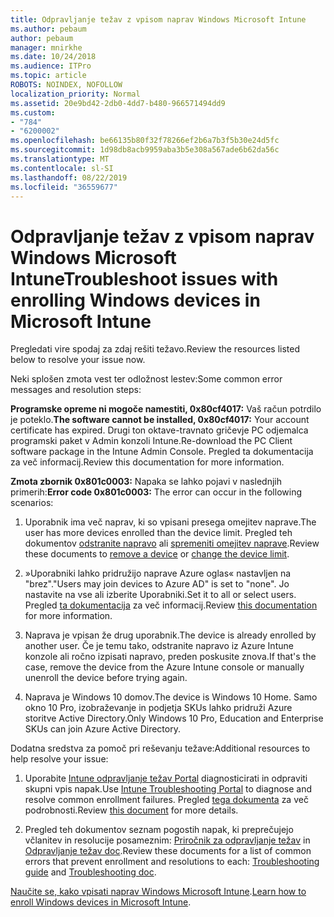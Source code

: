 ```yaml
---
title: Odpravljanje težav z vpisom naprav Windows Microsoft Intune
ms.author: pebaum
author: pebaum
manager: mnirkhe
ms.date: 10/24/2018
ms.audience: ITPro
ms.topic: article
ROBOTS: NOINDEX, NOFOLLOW
localization_priority: Normal
ms.assetid: 20e9bd42-2db0-4dd7-b480-966571494dd9
ms.custom:
- "784"
- "6200002"
ms.openlocfilehash: be66135b80f32f78266ef2b6a7b3f5b30e24d5fc
ms.sourcegitcommit: 1d98db8acb9959aba3b5e308a567ade6b62da56c
ms.translationtype: MT
ms.contentlocale: sl-SI
ms.lasthandoff: 08/22/2019
ms.locfileid: "36559677"
---
```

# <a name="troubleshoot-issues-with-enrolling-windows-devices-in-microsoft-intune"></a><span data-ttu-id="c111b-102">Odpravljanje težav z vpisom naprav Windows Microsoft Intune</span><span class="sxs-lookup"><span data-stu-id="c111b-102">Troubleshoot issues with enrolling Windows devices in Microsoft Intune</span></span>

<span data-ttu-id="c111b-103">Pregledati vire spodaj za zdaj rešiti težavo.</span><span class="sxs-lookup"><span data-stu-id="c111b-103">Review the resources listed below to resolve your issue now.</span></span>
  
<span data-ttu-id="c111b-104">Neki splošen zmota vest ter odložnost lestev:</span><span class="sxs-lookup"><span data-stu-id="c111b-104">Some common error messages and resolution steps:</span></span>
  
 <span data-ttu-id="c111b-105">**Programske opreme ni mogoče namestiti, 0x80cf4017:** Vaš račun potrdilo je poteklo.</span><span class="sxs-lookup"><span data-stu-id="c111b-105">**The software cannot be installed, 0x80cf4017:** Your account certificate has expired.</span></span> <span data-ttu-id="c111b-106">Drugi ton oktave-travnato gričevje PC odjemalca programski paket v Admin konzoli Intune.</span><span class="sxs-lookup"><span data-stu-id="c111b-106">Re-download the PC Client software package in the Intune Admin Console.</span></span> <span data-ttu-id="c111b-107">Pregled ta dokumentacija za več informacij.</span><span class="sxs-lookup"><span data-stu-id="c111b-107">Review this documentation for more information.</span></span>
  
 <span data-ttu-id="c111b-108">**Zmota zbornik 0x801c0003:** Napaka se lahko pojavi v naslednjih primerih:</span><span class="sxs-lookup"><span data-stu-id="c111b-108">**Error code 0x801c0003:** The error can occur in the following scenarios:</span></span>
  
1. <span data-ttu-id="c111b-109">Uporabnik ima več naprav, ki so vpisani presega omejitev naprave.</span><span class="sxs-lookup"><span data-stu-id="c111b-109">The user has more devices enrolled than the device limit.</span></span> <span data-ttu-id="c111b-110">Pregled teh dokumentov [odstranite napravo](https://docs.microsoft.com/intune/devices-wipe) ali [spremeniti omejitev naprave](https://docs.microsoft.com/intune/enrollment-restrictions-set#set-device-limit-restrictions).</span><span class="sxs-lookup"><span data-stu-id="c111b-110">Review these documents to [remove a device](https://docs.microsoft.com/intune/devices-wipe) or [change the device limit](https://docs.microsoft.com/intune/enrollment-restrictions-set#set-device-limit-restrictions).</span></span>

2. <span data-ttu-id="c111b-111">»Uporabniki lahko pridružijo naprave Azure oglas« nastavljen na "brez".</span><span class="sxs-lookup"><span data-stu-id="c111b-111">"Users may join devices to Azure AD" is set to "none".</span></span> <span data-ttu-id="c111b-112">Jo nastavite na vse ali izberite Uporabniki.</span><span class="sxs-lookup"><span data-stu-id="c111b-112">Set it to all or select users.</span></span> <span data-ttu-id="c111b-113">Pregled [ta dokumentacija](https://docs.microsoft.com/azure/active-directory/device-management-azure-portal#configure-device-settings) za več informacij.</span><span class="sxs-lookup"><span data-stu-id="c111b-113">Review [this documentation](https://docs.microsoft.com/azure/active-directory/device-management-azure-portal#configure-device-settings) for more information.</span></span>

3. <span data-ttu-id="c111b-114">Naprava je vpisan že drug uporabnik.</span><span class="sxs-lookup"><span data-stu-id="c111b-114">The device is already enrolled by another user.</span></span> <span data-ttu-id="c111b-115">Če je temu tako, odstranite napravo iz Azure Intune konzole ali ročno izpisati napravo, preden poskusite znova.</span><span class="sxs-lookup"><span data-stu-id="c111b-115">If that's the case, remove the device from the Azure Intune console or manually unenroll the device before trying again.</span></span>

4. <span data-ttu-id="c111b-116">Naprava je Windows 10 domov.</span><span class="sxs-lookup"><span data-stu-id="c111b-116">The device is Windows 10 Home.</span></span> <span data-ttu-id="c111b-117">Samo okno 10 Pro, izobraževanje in podjetja SKUs lahko pridruži Azure storitve Active Directory.</span><span class="sxs-lookup"><span data-stu-id="c111b-117">Only Windows 10 Pro, Education and Enterprise SKUs can join Azure Active Directory.</span></span>

<span data-ttu-id="c111b-118">Dodatna sredstva za pomoč pri reševanju težave:</span><span class="sxs-lookup"><span data-stu-id="c111b-118">Additional resources to help resolve your issue:</span></span>
  
1. <span data-ttu-id="c111b-119">Uporabite [Intune odpravljanje težav Portal](https://devicemanagement.microsoft.com/#blade/Microsoft_Intune_DeviceSettings/TroubleshootBlade) diagnosticirati in odpraviti skupni vpis napak.</span><span class="sxs-lookup"><span data-stu-id="c111b-119">Use [Intune Troubleshooting Portal](https://devicemanagement.microsoft.com/#blade/Microsoft_Intune_DeviceSettings/TroubleshootBlade) to diagnose and resolve common enrollment failures.</span></span> <span data-ttu-id="c111b-120">Pregled [tega dokumenta](https://docs.microsoft.com/intune/help-desk-operators) za več podrobnosti.</span><span class="sxs-lookup"><span data-stu-id="c111b-120">Review [this document](https://docs.microsoft.com/intune/help-desk-operators) for more details.</span></span>

2. <span data-ttu-id="c111b-121">Pregled teh dokumentov seznam pogostih napak, ki preprečujejo včlanitev in resolucije posameznim: [Priročnik za odpravljanje težav](https://support.microsoft.com/help/4089533/troubleshooting-windows-device-enrollment-problems-in-microsoft-intune) in [Odpravljanje težav doc](https://docs.microsoft.com/intune-classic/troubleshoot/troubleshoot-device-enrollment-in-intune).</span><span class="sxs-lookup"><span data-stu-id="c111b-121">Review these documents for a list of common errors that prevent enrollment and resolutions to each: [Troubleshooting guide](https://support.microsoft.com/help/4089533/troubleshooting-windows-device-enrollment-problems-in-microsoft-intune) and [Troubleshooting doc](https://docs.microsoft.com/intune-classic/troubleshoot/troubleshoot-device-enrollment-in-intune).</span></span>

<span data-ttu-id="c111b-122">[Naučite se, kako vpisati naprav Windows Microsoft Intune](https://docs.microsoft.com/intune/windows-enroll).</span><span class="sxs-lookup"><span data-stu-id="c111b-122">[Learn how to enroll Windows devices in Microsoft Intune](https://docs.microsoft.com/intune/windows-enroll).</span></span>
